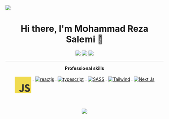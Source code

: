 ![](assets/header.png)

<h1 align="center">Hi there, I'm Mohammad Reza Salemi 👋</h1>

<p align="center"> 
 <a href="https://twitter.com/mh_salemi" alt="Mohammad Reza Salemi's Twitter">
   <img src="https://img.shields.io/badge/%20-Twitter-%231DA1F2?logo=twitter&logoColor=white&style=for-the-badge" />
 </a>
 
 <a href="https://stackoverflow.com/users/15299417" alt="Mohammad Reza Salemi's stackoverflow">
   <img src="https://img.shields.io/badge/%20-Stack%20Overflow-%23F58025?logo=stack%20overflow&logoColor=white&style=for-the-badge" />
 </a>

 <a href="https://www.linkedin.com/in/msalemi" alt="Mohammad Reza Salemi's linkedin">
   <img src="https://img.shields.io/badge/%20-LinkedIn-%230A66C2?logo=linkedin&logoColor=white&style=for-the-badge&link=https://www.linkedin.com/in/mehdihadeli" />
 </a>
</p>

---

<p align="center"> 
 <strong>
  Professional skills
  </strong>
</p>

<p align="center">
  <a href="#">
    <img src="https://raw.githubusercontent.com/devicons/devicon/master/icons/javascript/javascript-original.svg" alt="javascript" width="54" height="54" style="vertical-align:top; margin:4px;" />
  </a>
  <a href="https://reactjs.org/" target="_blank">
    <img src ='https://raw.githubusercontent.com/rahulbanerjee26/githubAboutMeGenerator/main/icons/reactjs.svg' alt="reactjs" width="54" height="54" style="vertical-align:top; margin:4px;">
  </a>
  <a href="https://www.typescriptlang.org/" target="_blank">
    <img src="https://cdn.jsdelivr.net/gh/devicons/devicon/icons/typescript/typescript-original.svg" alt="typescript" width="54" height="54" style="vertical-align:top; margin:4px;">
  </a>
  <a href="https://sass-lang.com/" target="_blank">
    <img src ='https://raw.githubusercontent.com/rahulbanerjee26/githubAboutMeGenerator/main/icons/sass.svg' alt="SASS" width="54" height="54" style="vertical-align:top; margin:4px;">
  </a>
  
  <a href="https://tailwindcss.com/" target="_blank">
    <img src="https://raw.githubusercontent.com/rahulbanerjee26/githubAboutMeGenerator/main/icons/tailwind.svg" width="54" height="54" alt="Tailwind" style="vertical-align:top; margin:4px;">
  </a>
 
 <a href="https://nextjs.org/" target="_blank">
    <img src="https://raw.githubusercontent.com/rahulbanerjee26/githubAboutMeGenerator/main/icons/nextjs.svg" width="54" height="54" alt="Next Js" style="vertical-align:top; margin:4px; backgroundColor:'white'; ">
  </a>
</p>
<br/>

<p align="center">
  <a href="#" alt="Mohammad Reza Salemi's github stats"><img src="https://github-readme-stats.vercel.app/api?username=reza-salemi" /></a>
</p>




